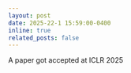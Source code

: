 ```yaml
---
layout: post
date: 2025-22-1 15:59:00-0400
inline: true
related_posts: false
---
```


A paper got accepted at ICLR 2025